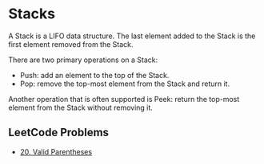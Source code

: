# Stacks

A Stack is a LIFO data structure.  The last element added to the Stack is the first element removed from the Stack.

There are two primary operations on a Stack:
- Push: add an element to the top of the Stack.
- Pop: remove the top-most element from the Stack and return it.

Another operation that is often supported is Peek: return the top-most element from the Stack without removing it.

## LeetCode Problems

- [20. Valid Parentheses](https://leetcode.com/problems/valid-parentheses/)
